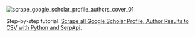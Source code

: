 ![scrape_google_scholar_profile_authors_cover_01](https://user-images.githubusercontent.com/78694043/154942252-efcda473-6463-4fad-b517-177726378d10.jpg)

Step-by-step tutorial: [Scrape all Google Scholar Profile, Author Results to CSV with Python and SerpApi](https://serpapi.com/blog/scrape-all-google-scholar-profile-author-results-with-python-and-serpapi/).
